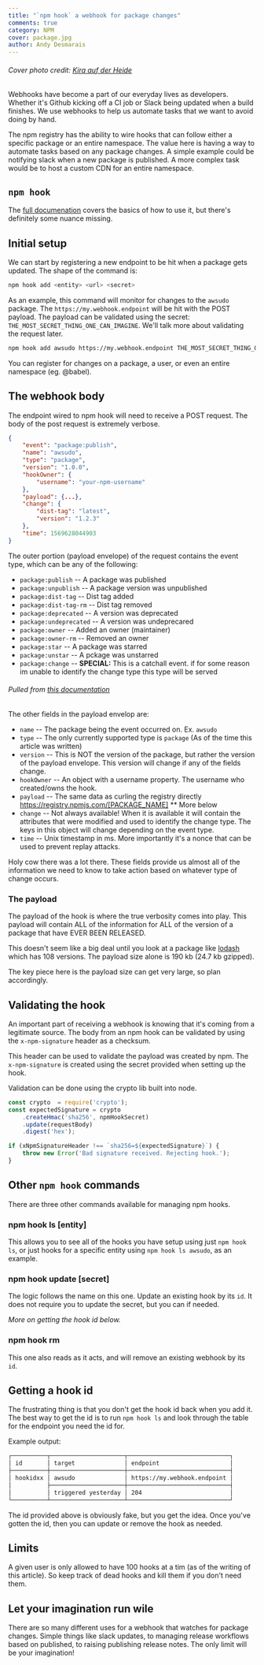 ```yaml
---
title: "`npm hook` a webhook for package changes"
comments: true
category: NPM
cover: package.jpg
author: Andy Desmarais
---
```


###### Cover photo credit: [Kira auf der Heide](https://unsplash.com/@kadh)

Webhooks have become a part of our everyday lives as developers. Whether it's Github kicking off a CI job or Slack being updated when a build finishes. We use webhooks to help us automate tasks that we want to avoid doing by hand.

The npm registry has the ability to wire hooks that can follow either a specific package or an entire namespace. The value here is having a way to automate tasks based on any package changes. A simple example could be notifying slack when a new package is published. A more complex task would be to host a custom CDN for an entire namespace.

## `npm hook`

The [full documenation](https://docs.npmjs.com/cli/hook.html) covers the basics of how to use it, but there's definitely some nuance missing.

## Initial setup

We can start by registering a new endpoint to be hit when a package gets updated. The shape of the command is:

```bash
npm hook add <entity> <url> <secret>
```

As an example, this command will monitor for changes to the `awsudo` package. The `https://my.webhook.endpoint` will be hit with the POST payload. The payload can be validated using the secret: `THE_MOST_SECRET_THING_ONE_CAN_IMAGINE`. We'll talk more about validating the request later.

```bash
npm hook add awsudo https://my.webhook.endpoint THE_MOST_SECRET_THING_ONE_CAN_IMAGINE
```

You can register for changes on a package, a user, or even an entire namespace (eg. @babel).

## The webhook body

The endpoint wired to npm hook will need to receive a POST request. The body of the post request is extremely verbose.

```json
{
    "event": "package:publish",
    "name": "awsudo",
    "type": "package",
    "version": "1.0.0",
    "hookOwner": {
        "username": "your-npm-username"
    },
    "payload": {...},
    "change": {
        "dist-tag": "latest",
        "version": "1.2.3"
    },
    "time": 1569628044903
}
```

The outer portion (payload envelope) of the request contains the event type, which can be any of the following:

- `package:publish` -- A package was published
- `package:unpublish` -- A package version was unpublished
- `package:dist-tag` -- Dist tag added
- `package:dist-tag-rm` -- Dist tag removed
- `package:deprecated` -- A version was deprecated
- `package:undeprecated` -- A version was undeprecared
- `package:owner` -- Added an owner (maintainer)
- `package:owner-rm` -- Removed an owner
- `package:star` -- A package was starred
- `package:unstar` -- A pckage was unstarred
- `package:change` -- **SPECIAL:** This is a catchall event. if for some reason im unable to identify the change type this type will be served

###### Pulled from [this documentation](https://github.com/npm/registry/blob/master/docs/hooks/hooks-payload.md#events)

The other fields in the payload envelop are:

- `name` -- The package being the event occurred on. Ex. `awsudo`
- `type` -- The only currently supported type is `package` (As of the time this article was written)
- `version` -- This is NOT the version of the package, but rather the version of the payload envelope. This version will change if any of the fields change.
- `hookOwner` -- An object with a username property. The username who created/owns the hook.
- `payload` -- The same data as curling the registry directly https://registry.npmjs.com/[PACKAGE_NAME] ** More below
- `change` -- Not always available! When it is available it will contain the attributes that were modified and used to identify the change type. The keys in this object will change depending on the event type.
- `time` -- Unix timestamp in ms. More importantly it's a nonce that can be used to prevent replay attacks.

Holy cow there was a lot there. These fields provide us almost all of the information we need to know to take action based on whatever type of change occurs.

### The payload

The payload of the hook is where the true verbosity comes into play. This payload will contain ALL of the information for ALL of the version of a package that have EVER BEEN RELEASED.

This doesn't seem like a big deal until you look at a package like [lodash](https://www.npmjs.com/package/lodash) which has 108 versions. The payload size alone is 190 kb (24.7 kb gzipped).

The key piece here is the payload size can get very large, so plan accordingly.

## Validating the hook

An important part of receiving a webhook is knowing that it's coming from a legitimate source. The body from an npm hook can be validated by using the `x-npm-signature` header as a checksum.

This header can be used to validate the payload was created by npm.  The `x-npm-signature` is created using the secret provided when setting up the hook.

Validation can be done using the crypto lib built into node.

```javascript
const crypto  = require('crypto');
const expectedSignature = crypto
    .createHmac('sha256', npmHookSecret)
    .update(requestBody)
    .digest('hex');

if (xNpmSignatureHeader !== `sha256=${expectedSignature}`) {
    throw new Error('Bad signature received. Rejecting hook.');
}
```

## Other `npm hook` commands

There are three other commands available for managing npm hooks.

### npm hook ls [entity]

This allows you to see all of the hooks you have setup using just `npm hook ls`, or just hooks for a specific entity using `npm hook ls awsudo`, as an example.

### npm hook update <id> <url> [secret]

The logic follows the name on this one. Update an existing hook by its `id`. It does not require you to update the secret, but you can if needed.

*More on getting the hook id below.*

### npm hook rm <id>

This one also reads as it acts, and will remove an existing webhook by its `id`.

## Getting a hook id

The frustrating thing is that you don't get the hook id back when you add it. The best way to get the id is to run `npm hook ls` and look through the table for the endpoint you need the id for.

Example output:

```bash
┌──────────┬─────────────────────┬─────────────────────────────┐
│ id       │ target              │ endpoint                    │
├──────────┼─────────────────────┼─────────────────────────────┤
│ hookidxx │ awsudo              │ https://my.webhook.endpoint │
│          ├─────────────────────┼─────────────────────────────┤
│          │ triggered yesterday │ 204                         │
└──────────┴─────────────────────┴─────────────────────────────┘
```

The id provided above is obviously fake, but you get the idea. Once you've gotten the id, then you can update or remove the hook as needed.

## Limits

A given user is only allowed to have 100 hooks at a tim (as of the writing of this article). So keep track of dead hooks and kill them if you don't need them.

## Let your imagination run wile

There are so many different uses for a webhook that watches for package changes. Simple things like slack updates, to managing release workflows based on published, to raising publishing release notes. The only limit will be your imagination!